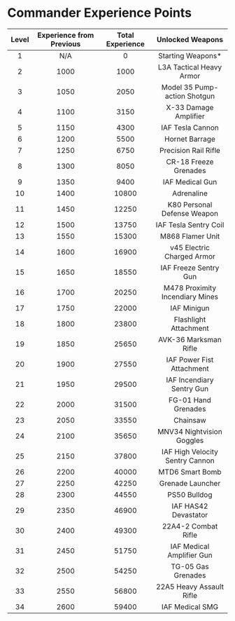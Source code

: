 # Commander Experience Points
| Level |	Experience from Previous |	Total Experience |	Unlocked Weapons |
|:----:|:----:|:----:|:----:|
| 1	| N/A	| 0	| Starting Weapons*
| 2	| 1000	| 1000	| L3A Tactical Heavy Armor
| 3	| 1050	| 2050	| Model 35 Pump-action Shotgun
| 4	| 1100	| 3150	| X-33 Damage Amplifier
| 5	| 1150	| 4300	| IAF Tesla Cannon
| 6	| 1200	| 5500	| Hornet Barrage
| 7	| 1250	| 6750	| Precision Rail Rifle
| 8	| 1300	| 8050	| CR-18 Freeze Grenades
| 9	| 1350	| 9400	| IAF Medical Gun
| 10	| 1400	| 10800	| Adrenaline
| 11	| 1450	| 12250	| K80 Personal Defense Weapon
| 12	| 1500	| 13750	| IAF Tesla Sentry Coil
| 13	| 1550	| 15300	| M868 Flamer Unit
| 14	| 1600	| 16900	| v45 Electric Charged Armor
| 15	| 1650	| 18550	| IAF Freeze Sentry Gun
| 16	| 1700	| 20250	| M478 Proximity Incendiary Mines
| 17	| 1750	| 22000	| IAF Minigun
| 18	| 1800	| 23800	| Flashlight Attachment
| 19	| 1850	| 25650	| AVK-36 Marksman Rifle
| 20	| 1900	| 27550	| IAF Power Fist Attachment
| 21	| 1950	| 29500	| IAF Incendiary Sentry Gun
| 22	| 2000	| 31500	| FG-01 Hand Grenades
| 23	| 2050	| 33550	| Chainsaw
| 24	| 2100	| 35650	| MNV34 Nightvision Goggles
| 25	| 2150	| 37800	| IAF High Velocity Sentry Cannon
| 26	| 2200	| 40000	| MTD6 Smart Bomb
| 27	| 2250	| 42250	| Grenade Launcher
| 28	| 2300	| 44550	| PS50 Bulldog
| 29	| 2350	| 46900	| IAF HAS42 Devastator
| 30	| 2400	| 49300	| 22A4-2 Combat Rifle
| 31	| 2450	| 51750	| IAF Medical Amplifier Gun
| 32	| 2500	| 54250	| TG-05 Gas Grenades
| 33	| 2550	| 56800	| 22A5 Heavy Assault Rifle
| 34	| 2600	| 59400	| IAF Medical SMG
